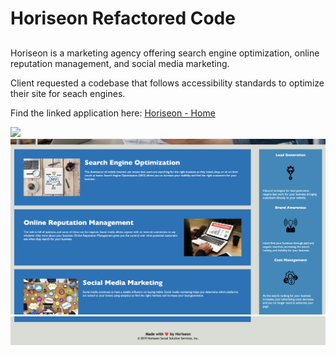 # Horiseon Refactored Code

##

Horiseon is a marketing agency offering search engine optimization, online reputation management, and social media marketing. 

Client requested a codebase that follows accessibility standards to optimize their site for seach engines. 

Find the linked application here: [Horiseon - Home](https://kalecodes.github.io/challenge-one/)

![](./assets/images/Horiseon-screenshot-1.png)
![](./assets/images/Horiseon-screenshot-2.png)
![](./assets/images/Horiseon-screenshot-3.png)
